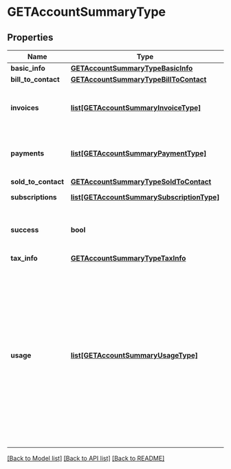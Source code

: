 # GETAccountSummaryType

## Properties
Name | Type | Description | Notes
------------ | ------------- | ------------- | -------------
**basic_info** | [**GETAccountSummaryTypeBasicInfo**](GETAccountSummaryTypeBasicInfo.md) |  | [optional] 
**bill_to_contact** | [**GETAccountSummaryTypeBillToContact**](GETAccountSummaryTypeBillToContact.md) |  | [optional] 
**invoices** | [**list[GETAccountSummaryInvoiceType]**](GETAccountSummaryInvoiceType.md) | Container for invoices. Only returns the last 6 invoices.  | [optional] 
**payments** | [**list[GETAccountSummaryPaymentType]**](GETAccountSummaryPaymentType.md) | Container for payments. Only returns the last 6 payments.  | [optional] 
**sold_to_contact** | [**GETAccountSummaryTypeSoldToContact**](GETAccountSummaryTypeSoldToContact.md) |  | [optional] 
**subscriptions** | [**list[GETAccountSummarySubscriptionType]**](GETAccountSummarySubscriptionType.md) | Container for subscriptions.  | [optional] 
**success** | **bool** | Returns &#x60;true&#x60; if the request was processed successfully.  | [optional] 
**tax_info** | [**GETAccountSummaryTypeTaxInfo**](GETAccountSummaryTypeTaxInfo.md) |  | [optional] 
**usage** | [**list[GETAccountSummaryUsageType]**](GETAccountSummaryUsageType.md) | Container for usage data. Only returns the last 6 months of usage.  **Note:** If the [Active Rating](https://knowledgecenter.zuora.com/CB_Billing/J_Billing_Operations/H_Active_Rating) feature is enabled, no usage data is returned in the response body field. To retrive usage data information, you can use the [Usage (with Active Rating)](https://www.zuora.com/developer/active-rating-api/#tag/Usage-(with-Active-Rating)) operations.  | [optional] 

[[Back to Model list]](../README.md#documentation-for-models) [[Back to API list]](../README.md#documentation-for-api-endpoints) [[Back to README]](../README.md)


